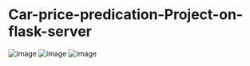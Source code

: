 # Car-price-predication-Project-on-flask-server
![image](https://user-images.githubusercontent.com/117024213/222919297-a87a9d6a-a33a-44f5-bc93-a3331306eeec.png)
![image](https://user-images.githubusercontent.com/117024213/222919372-976c731b-c539-423b-ba9f-4059117ee9c7.png)
![image](https://user-images.githubusercontent.com/117024213/222919385-54c72851-1663-4cdf-9a75-29456ada4907.png)
